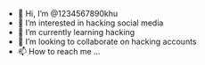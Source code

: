 - 👋 Hi, I’m @1234567890khu
- 👀 I’m interested in hacking social media
- 🌱 I’m currently learning hacking
- 💞️ I’m looking to collaborate on hacking accounts
- 📫 How to reach me ...


<!---
1234567890khu/1234567890khu is a ✨ special ✨ repository because its `README.md` (this file) appears on your GitHub profile.
You can click the Preview link to take a look at your changes.
--->
